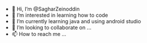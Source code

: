 - 👋 Hi, I’m @SagharZeinoddin
- 👀 I’m interested in learning how to code
- 🌱 I’m currently learning java and using android studio
- 💞️ I’m looking to collaborate on ...
- 📫 How to reach me ...

<!---
SagharZeinoddin/SagharZeinoddin is a ✨ special ✨ repository because its `README.md` (this file) appears on your GitHub profile.
You can click the Preview link to take a look at your changes.
--->
